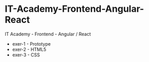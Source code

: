 # IT-Academy-Frontend-Angular-React

IT Academy - Frontend - Angular / React
- exer-1 - Prototype
- exer-2 - HTML5
- exer-3 - CSS
